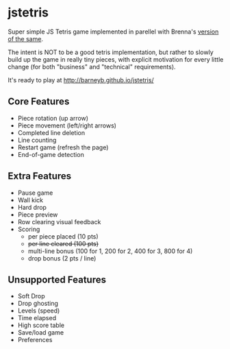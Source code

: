 # jstetris

Super simple JS Tetris game implemented in parellel with Brenna's [version of the same](https://github.com/switzerb/jstetris/).

The intent is NOT to be a good tetris implementation, but rather to slowly build up the game in really tiny pieces, with explicit motivation for every little change (for both "business" and "technical" requirements).

It's ready to play at http://barneyb.github.io/jstetris/

## Core Features

* Piece rotation (up arrow)
* Piece movement (left/right arrows)
* Completed line deletion
* Line counting
* Restart game (refresh the page)
* End-of-game detection

## Extra Features

* Pause game
* Wall kick
* Hard drop
* Piece preview
* Row clearing visual feedback
* Scoring
  * per piece placed (10 pts)
  * ~~per line cleared (100 pts)~~
  * multi-line bonus (100 for 1, 200 for 2, 400 for 3, 800 for 4)
  * drop bonus (2 pts / line)

## Unsupported Features

* Soft Drop
* Drop ghosting
* Levels (speed)
* Time elapsed
* High score table
* Save/load game
* Preferences
